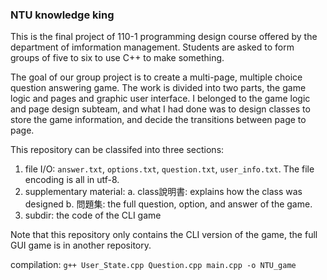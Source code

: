### NTU knowledge king

This is the final project of 110-1 programming design course offered by the department of imformation management. Students are asked to form groups of five to six to use C++ to make something. 

The goal of our group project is to create a multi-page, multiple choice question answering game. The work is divided into two parts, the game logic and pages and graphic user interface. I belonged to the game logic and page design subteam, and what I had done was to design classes to store the game information, and decide the transitions between page to page. 

This repository can be classifed into three sections:
1. file I/O: `answer.txt`, `options.txt`, `question.txt`, `user_info.txt`. The file encoding is all in utf-8.
2. supplementary material: 
    a. class說明書: explains how the class was designed
    b. 問題集: the full question, option, and answer of the game.
3. subdir: the code of the CLI game

Note that this repository only contains the CLI version of the game, the full GUI game is in another repository.

compilation: `g++ User_State.cpp Question.cpp main.cpp -o NTU_game`